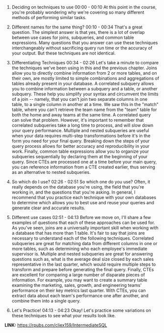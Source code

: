 1. Deciding on techniques to use
00:00 - 00:10
At this point in the course, you're probably wondering why we're covering so many different methods of performing similar tasks.

2. Different names for the same thing?
00:10 - 00:34
That's a great question. The simplest answer is that yes, there is a lot of overlap between use cases for joins, subqueries, and common table expressions. Many questions that you answer can use these techniques interchangeably without sacrificing query run time or the accuracy of your output. But these techniques are not identical.

3. Differentiating Techniques
00:34 - 02:26
Let's take a minute to compare the techniques we've been using in this and the previous chapter. Joins allow you to directly combine information from 2 or more tables, and on their own, are mostly limited to simple combinations and aggregations of tables already present in your database. A correlated subquery allows you to combine information between a subquery and a table, or another subquery. These help you simplify your syntax and circumvent the limits of a join -- namely, that you can't join two separate columns in one table, to a single column in another at a time. We saw this in the "match" table, where you can't retrieve the team name from the "team" table for both the home and away teams at the same time. A correlated query can solve that problem. However, it's important to remember that correlated subqueries take a long time to process, and will slow down your query performance. Multiple and nested subqueries are useful when your data requires multi-step transformations before it's in the form you need for your final query. Breaking down the steps of your query process allows for better accuracy and reproducibility in your work. Finally, common table expressions allow you to organize your subqueries sequentially by declaring them at the beginning of your query. Since CTEs are processed one at a time before your main query, you can reference information from a CTE created earlier, thus serving as an alternative to nested subqueries.

4. So which do I use?
02:26 - 02:51
So which one do you use? Often, it really depends on the database you're using, the field that you're working in, and the questions that you're asking. In general, I recommend that you practice each technique with your own databases to determine which allows you to best use and reuse your queries and generate clear and accurate results.

5. Different use cases
02:51 - 04:13
Before we move on, I'll share a few examples of questions that each of these approaches can be used for. As you've seen, joins are a universally important skill when working with a database that has more than 1 table. It's fair to say that joins are necessary to understand each of the following techniques. Correlated subqueries are great for matching data from different columns in one or more tables, such as determining who each employee's immediate supervisor is. Multiple and nested subqueries are great for answering questions such as, what is the average deal size closed by each sales representative in the last quarter, which would require multiple steps to transform and prepare before generating the final query. Finally, CTEs are excellent for comparing a large number of disparate pieces of information. For example, you may want to create a summary table examining the marketing, sales, growth, and engineering teams' performance on their key metrics last quarter. With CTEs, you can extract data about each team's performance one after another, and combine them into a single query.

6. Let's Practice!
04:13 - 04:23
Okay! Let's practice some variations on these techniques to see what your results look like.

**LINK:** https://rpubs.com/cliex159/IntermediateSQL
